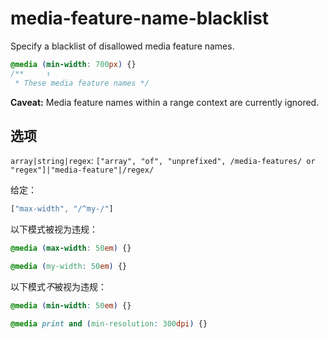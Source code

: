 # media-feature-name-blacklist

Specify a blacklist of disallowed media feature names.

```css
@media (min-width: 700px) {}
/**     ↑
 * These media feature names */
```

**Caveat:** Media feature names within a range context are currently ignored.

## 选项

`array|string|regex`: `["array", "of", "unprefixed", /media-features/ or "regex"]|"media-feature"|/regex/`

给定：

```js
["max-width", "/^my-/"]
```

以下模式被视为违规：

```css
@media (max-width: 50em) {}
```

```css
@media (my-width: 50em) {}
```

以下模式*不*被视为违规：

```css
@media (min-width: 50em) {}
```

```css
@media print and (min-resolution: 300dpi) {}
```
